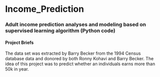 # Income_Prediction

### Adult income prediction analyses and modeling based on supervised learning algorithm (Python code)

#### Project Briefs

The data set was extracted by Barry Becker from the 1994 Census database data and donored by both Ronny Kohavi and Barry Becker. The idea of this project was to predict whether an individuals earns more than 50k in year. 

